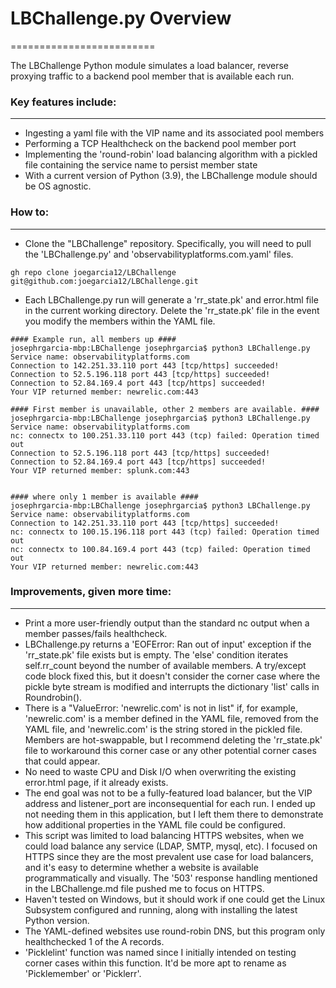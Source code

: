 # LBChallenge.py Overview
=========================

The LBChallenge Python module simulates a load balancer, reverse proxying traffic to a backend pool member that is available each run.

### Key features include:
-------------------------
* Ingesting a yaml file with the VIP name and its associated pool members
* Performing a TCP Healthcheck on the backend pool member port
* Implementing the 'round-robin' load balancing algorithm with a pickled file containing the service name to persist member state
* With a current version of Python (3.9), the LBChallenge module should be OS agnostic.

### How to:
-----------
* Clone the "LBChallenge" repository. Specifically, you will need to pull the 'LBChallenge.py' and 'observabilityplatforms.com.yaml' files.
```
gh repo clone joegarcia12/LBChallenge
git@github.com:joegarcia12/LBChallenge.git
```
* Each LBChallenge.py run will generate a 'rr_state.pk' and error.html file in the current working directory. Delete the 'rr_state.pk' file in the event you modify the members within the YAML file.
```
#### Example run, all members up ####
josephrgarcia-mbp:LBChallenge josephrgarcia$ python3 LBChallenge.py
Service name: observabilityplatforms.com
Connection to 142.251.33.110 port 443 [tcp/https] succeeded!
Connection to 52.5.196.118 port 443 [tcp/https] succeeded!
Connection to 52.84.169.4 port 443 [tcp/https] succeeded!
Your VIP returned member: newrelic.com:443

#### First member is unavailable, other 2 members are available. ####
josephrgarcia-mbp:LBChallenge josephrgarcia$ python3 LBChallenge.py
Service name: observabilityplatforms.com
nc: connectx to 100.251.33.110 port 443 (tcp) failed: Operation timed out
Connection to 52.5.196.118 port 443 [tcp/https] succeeded!
Connection to 52.84.169.4 port 443 [tcp/https] succeeded!
Your VIP returned member: splunk.com:443


#### where only 1 member is available ####
josephrgarcia-mbp:LBChallenge josephrgarcia$ python3 LBChallenge.py
Service name: observabilityplatforms.com
Connection to 142.251.33.110 port 443 [tcp/https] succeeded!
nc: connectx to 100.15.196.118 port 443 (tcp) failed: Operation timed out
nc: connectx to 100.84.169.4 port 443 (tcp) failed: Operation timed out
Your VIP returned member: newrelic.com:443

```

### Improvements, given more time:
----------------------------------
* Print a more user-friendly output than the standard nc output when a member passes/fails healthcheck.
* LBChallenge.py returns a 'EOFError: Ran out of input' exception if the 'rr_state.pk' file exists but is empty. The 'else' condition iterates self.rr_count beyond the number of available members.  A try/except code block fixed this, but it doesn't consider the corner case where the pickle byte stream is modified and interrupts the dictionary 'list' calls in Roundrobin().
* There is a "ValueError: 'newrelic.com' is not in list" if, for example, 'newrelic.com' is a member defined in the YAML file, removed from the YAML file, and 'newrelic.com' is the string stored in the pickled file. Members are hot-swappable, but I recommend deleting the 'rr_state.pk' file to workaround this corner case or any other potential corner cases that could appear.
* No need to waste CPU and Disk I/O when overwriting the existing error.html page, if it already exists.
* The end goal was not to be a fully-featured load balancer, but the VIP address and listener_port are inconsequential for each run. I ended up not needing them in this application, but I left them there to demonstrate how additional properties in the YAML file could be configured.
* This script was limited to load balancing HTTPS websites, when we could load balance any service (LDAP, SMTP, mysql, etc). I focused on HTTPS since they are the most prevalent use case for load balancers, and it's easy to determine whether a website is available programmatically and visually. The '503' response handling mentioned in the LBChallenge.md file pushed me to focus on HTTPS.
* Haven't tested on Windows, but it should work if one could get the Linux Subsystem configured and running, along with installing the latest Python version.
* The YAML-defined websites use round-robin DNS, but this program only healthchecked 1 of the A records.
* 'Picklelint' function was named since I initially intended on testing corner cases within this function. It'd be more apt to rename as 'Picklemember' or 'Picklerr'.
